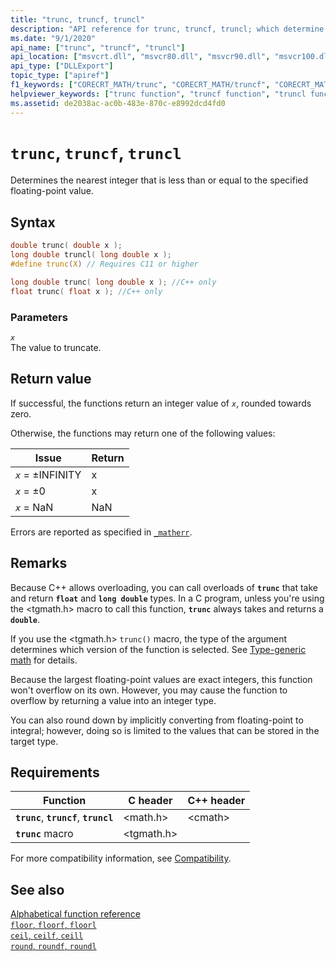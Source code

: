 ```yaml
---
title: "trunc, truncf, truncl"
description: "API reference for trunc, truncf, truncl; which determine the nearest integer that is less than or equal to the specified floating-point value."
ms.date: "9/1/2020"
api_name: ["trunc", "truncf", "truncl"]
api_location: ["msvcrt.dll", "msvcr80.dll", "msvcr90.dll", "msvcr100.dll", "msvcr100_clr0400.dll", "msvcr110.dll", "msvcr110_clr0400.dll", "msvcr120.dll", "msvcr120_clr0400.dll", "ucrtbase.dll", "api-ms-win-crt-math-l1-1-0.dll"]
api_type: ["DLLExport"]
topic_type: ["apiref"]
f1_keywords: ["CORECRT_MATH/trunc", "CORECRT_MATH/truncf", "CORECRT_MATH/truncl", "math/trunc", "math/truncf", "math/truncl", "trunc", "truncf", "truncl"]
helpviewer_keywords: ["trunc function", "truncf function", "truncl function"]
ms.assetid: de2038ac-ac0b-483e-870c-e8992dcd4fd0
---
```

# `trunc`, `truncf`, `truncl`

Determines the nearest integer that is less than or equal to the specified floating-point value.

## Syntax

```C
double trunc( double x );
long double truncl( long double x );
#define trunc(X) // Requires C11 or higher

long double trunc( long double x ); //C++ only
float trunc( float x ); //C++ only
```

### Parameters

*`x`*\
The value to truncate.

## Return value

If successful, the functions return an integer value of *`x`*, rounded towards zero.

Otherwise, the functions may return one of the following values:

| Issue | Return |
|---|---|
| *`x`* = ±INFINITY | x |
| *`x`* =  ±0 | x |
| *`x`* = NaN | NaN |

Errors are reported as specified in [`_matherr`](matherr.md).

## Remarks

Because C++ allows overloading, you can call overloads of **`trunc`** that take and return **`float`** and **`long double`** types. In a C program, unless you're using the \<tgmath.h> macro to call this function, **`trunc`** always takes and returns a **`double`**.

If you use the \<tgmath.h> `trunc()` macro, the type of the argument determines which version of the function is selected. See [Type-generic math](../tgmath.md) for details.

Because the largest floating-point values are exact integers, this function won't overflow on its own. However, you may cause the function to overflow by returning a value into an integer type.

You can also round down by implicitly converting from floating-point to integral; however, doing so is limited to the values that can be stored in the target type.

## Requirements

| Function | C header | C++ header |
|---|---|---|
| **`trunc`**, **`truncf`**, **`truncl`** | \<math.h> | \<cmath> |
| **`trunc`** macro | \<tgmath.h> |  |

For more compatibility information, see [Compatibility](../compatibility.md).

## See also

[Alphabetical function reference](crt-alphabetical-function-reference.md)\
[`floor`, `floorf`, `floorl`](floor-floorf-floorl.md)\
[`ceil`, `ceilf`, `ceill`](ceil-ceilf-ceill.md)\
[`round`, `roundf`, `roundl`](round-roundf-roundl.md)
